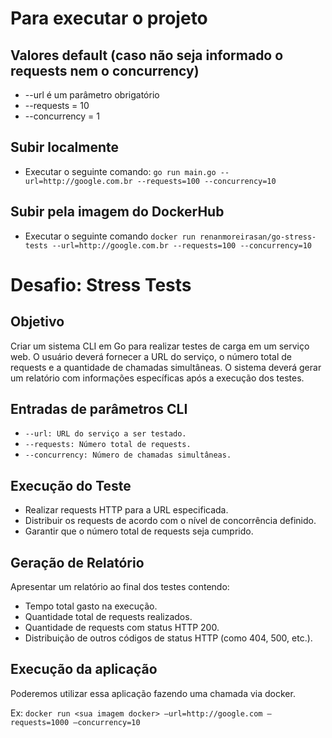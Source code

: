 # Para executar o projeto

## Valores default (caso não seja informado o requests nem o concurrency)

- --url é um parâmetro obrigatório
- --requests = 10
- --concurrency = 1 

## Subir localmente

- Executar o seguinte comando:
`go run main.go --url=http://google.com.br --requests=100 --concurrency=10`


## Subir pela imagem do DockerHub

- Executar o seguinte comando
`docker run renanmoreirasan/go-stress-tests --url=http://google.com.br --requests=100 --concurrency=10`


# Desafio: Stress Tests

## Objetivo

Criar um sistema CLI em Go para realizar testes de carga em um serviço web. O usuário deverá fornecer a URL do serviço, o número total de requests e a quantidade de chamadas simultâneas. O sistema deverá gerar um relatório com informações específicas após a execução dos testes.


## Entradas de parâmetros CLI

- ```--url: URL do serviço a ser testado.```
- ```--requests: Número total de requests.```
- ```--concurrency: Número de chamadas simultâneas.```


## Execução do Teste

- Realizar requests HTTP para a URL especificada.
- Distribuir os requests de acordo com o nível de concorrência definido.
- Garantir que o número total de requests seja cumprido.


## Geração de Relatório

Apresentar um relatório ao final dos testes contendo:

- Tempo total gasto na execução.
- Quantidade total de requests realizados.
- Quantidade de requests com status HTTP 200.
- Distribuição de outros códigos de status HTTP (como 404, 500, etc.).


## Execução da aplicação

Poderemos utilizar essa aplicação fazendo uma chamada via docker. 

Ex: ```docker run <sua imagem docker> —url=http://google.com —requests=1000 —concurrency=10 ```
